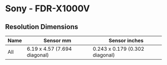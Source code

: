 # Sony - FDR-X1000V

## Resolution Dimensions

| Name   | Sensor mm                    | Sensor inches                  |
|--------|------------------------------|--------------------------------|
| All    | 6.19 x 4.57 (7.694 diagonal) | 0.243 x 0.179 (0.302 diagonal) |
